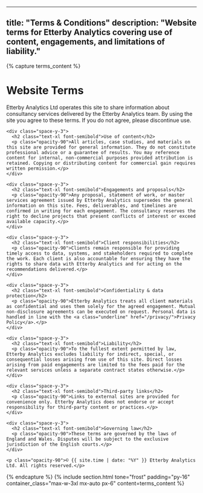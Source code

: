 
---
title: "Terms & Conditions"
description: "Website terms for Etterby Analytics covering use of content, engagements, and limitations of liability."
---
{% capture terms_content %}
  <div class="space-y-6">
    <div class="space-y-3">
      <h1 class="text-3xl font-semibold">Website Terms</h1>
      <p class="opacity-90">Etterby Analytics Ltd operates this site to share information about consultancy services delivered by the Etterby Analytics team. By using the site you agree to these terms. If you do not agree, please discontinue use.</p>
    </div>

    <div class="space-y-3">
      <h2 class="text-xl font-semibold">Use of content</h2>
      <p class="opacity-90">All articles, case studies, and materials on this site are provided for general information. They do not constitute professional advice or a guarantee of results. You may reference content for internal, non-commercial purposes provided attribution is retained. Copying or distributing content for commercial gain requires written permission.</p>
    </div>

    <div class="space-y-3">
      <h2 class="text-xl font-semibold">Engagements and proposals</h2>
      <p class="opacity-90">Any proposal, statement of work, or master services agreement issued by Etterby Analytics supersedes the general information on this site. Fees, deliverables, and timelines are confirmed in writing for each engagement. The consultancy reserves the right to decline projects that present conflicts of interest or exceed available capacity.</p>
    </div>

    <div class="space-y-3">
      <h2 class="text-xl font-semibold">Client responsibilities</h2>
      <p class="opacity-90">Clients remain responsible for providing timely access to data, systems, and stakeholders required to complete the work. Each client is also accountable for ensuring they have the rights to share data with Etterby Analytics and for acting on the recommendations delivered.</p>
    </div>

    <div class="space-y-3">
      <h2 class="text-xl font-semibold">Confidentiality & data protection</h2>
      <p class="opacity-90">Etterby Analytics treats all client materials as confidential and uses them solely for the agreed engagement. Mutual non-disclosure agreements can be executed on request. Personal data is handled in line with the <a class="underline" href="/privacy/">Privacy Policy</a>.</p>
    </div>

    <div class="space-y-3">
      <h2 class="text-xl font-semibold">Liability</h2>
      <p class="opacity-90">To the fullest extent permitted by law, Etterby Analytics excludes liability for indirect, special, or consequential losses arising from use of this site. Direct losses arising from paid engagements are limited to the fees paid for the relevant services unless a separate contract states otherwise.</p>
    </div>

    <div class="space-y-3">
      <h2 class="text-xl font-semibold">Third-party links</h2>
      <p class="opacity-90">Links to external sites are provided for convenience only. Etterby Analytics does not endorse or accept responsibility for third-party content or practices.</p>
    </div>

    <div class="space-y-3">
      <h2 class="text-xl font-semibold">Governing law</h2>
      <p class="opacity-90">These terms are governed by the laws of England and Wales. Disputes will be subject to the exclusive jurisdiction of the English courts.</p>
    </div>

    <p class="opacity-90">© {{ site.time | date: "%Y" }} Etterby Analytics Ltd. All rights reserved.</p>
  </div>
{% endcapture %}
{% include section.html tone="frost" padding="py-16" container_class="max-w-3xl mx-auto px-6" content=terms_content %}
